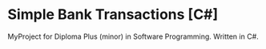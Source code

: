# Simple Bank Transactions [C#]
 MyProject for Diploma Plus (minor) in Software Programming. Written in C#.
